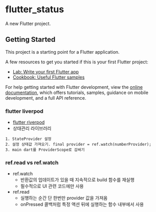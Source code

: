 # flutter_status

A new Flutter project.

## Getting Started

This project is a starting point for a Flutter application.

A few resources to get you started if this is your first Flutter project:

- [Lab: Write your first Flutter app](https://docs.flutter.dev/get-started/codelab)
- [Cookbook: Useful Flutter samples](https://docs.flutter.dev/cookbook)

For help getting started with Flutter development, view the
[online documentation](https://docs.flutter.dev/), which offers tutorials,
samples, guidance on mobile development, and a full API reference.

### flutter liverpod
- [flutter riverpod](https://pub.dev/packages/riverpod)
- 상태관리 라이브러리
```agsl
1. StateProvider 설정
2. 설정 상태값 가져오기. final provider = ref.watch(numberProvider);
3. main dart를 ProviderScope로 감싸기
```

### ref.read vs ref.watch
* ref.watch
  * 반환값의 업데이트가 있을 때 지속적으로 build 함수를 재실행
  * 필수적으로 UI 관련 코드에만 사용
* ref.read
  * 실행하는 순간 단 한번만 provider 값을 가져옴
  * onPressed 콜백처럼 특정 액션 뒤에 실행하는 함수 내부에서 사용
